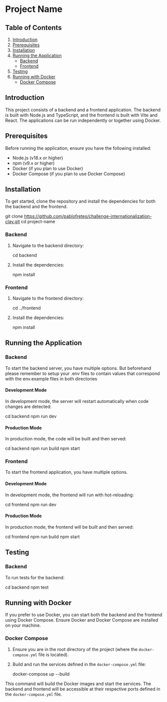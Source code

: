 # Project Name

## Table of Contents

1. [Introduction](#introduction)
2. [Prerequisites](#prerequisites)
3. [Installation](#installation)
4. [Running the Application](#running-the-application)
   - [Backend](#backend)
   - [Frontend](#frontend)
5. [Testing](#testing)
6. [Running with Docker](#running-with-docker)
   - [Docker Compose](#docker-compose)

## Introduction

This project consists of a backend and a frontend application. The backend is built with Node.js and TypeScript, and the frontend is built with Vite and React. The applications can be run independently or together using Docker.

## Prerequisites

Before running the application, ensure you have the following installed:

- Node.js (v18.x or higher)
- npm (v9.x or higher)
- Docker (if you plan to use Docker)
- Docker Compose (if you plan to use Docker Compose)

## Installation

To get started, clone the repository and install the dependencies for both the backend and the frontend.

git clone https://github.com/pablofretes/challenge-internationalization-clay.git
cd project-name

### Backend

1. Navigate to the backend directory:

    cd backend

2. Install the dependencies:

    npm install

### Frontend

1. Navigate to the frontend directory:

    cd ../frontend

2. Install the dependencies:

    npm install

## Running the Application

### Backend

To start the backend server, you have multiple options.
But beforehand please remember to setup your .env files
to contain values that correspond with the env.example
files in both directories

#### Development Mode

In development mode, the server will restart automatically when code changes are detected:

cd backend
npm run dev

#### Production Mode

In production mode, the code will be built and then served:

cd backend
npm run build
npm start

### Frontend

To start the frontend application, you have multiple options.

#### Development Mode

In development mode, the frontend will run with hot-reloading:

cd frontend
npm run dev

#### Production Mode

In production mode, the frontend will be built and then served:

cd frontend
npm run build
npm start

## Testing

### Backend

To run tests for the backend:

cd backend
npm test

## Running with Docker

If you prefer to use Docker, you can start both the backend and the frontend using Docker Compose. Ensure Docker and Docker Compose are installed on your machine.

### Docker Compose

1. Ensure you are in the root directory of the project (where the `docker-compose.yml` file is located).

2. Build and run the services defined in the `docker-compose.yml` file:

    docker-compose up --build

This command will build the Docker images and start the services. The backend and frontend will be accessible at their respective ports defined in the `docker-compose.yml` file.